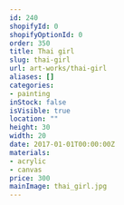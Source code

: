 ```yaml
---
id: 240
shopifyId: 0
shopifyOptionId: 0
order: 350
title: Thai girl
slug: thai-girl
url: art-works/thai-girl
aliases: []
categories:
- painting
inStock: false
isVisible: true
location: ""
height: 30
width: 20
date: 2017-01-01T00:00:00Z
materials:
- acrylic
- canvas
price: 300
mainImage: thai_girl.jpg
---
```


